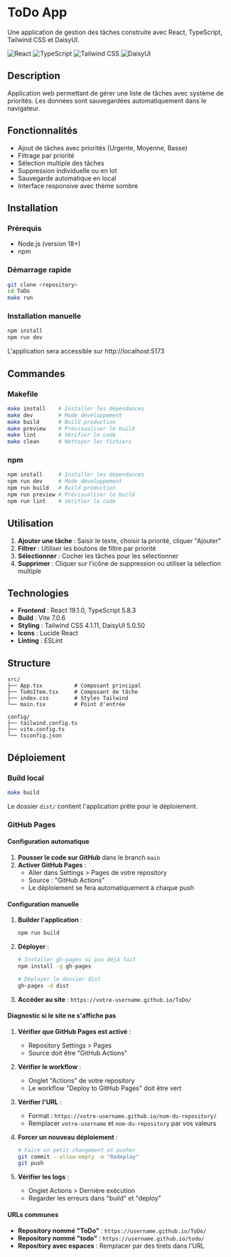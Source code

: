 # ToDo App

Une application de gestion des tâches construite avec React, TypeScript, Tailwind CSS et DaisyUI.

![React](https://img.shields.io/badge/React-19.1.0-blue.svg)
![TypeScript](https://img.shields.io/badge/TypeScript-5.8.3-blue.svg)
![Tailwind CSS](https://img.shields.io/badge/Tailwind%20CSS-4.1.11-blue.svg)
![DaisyUI](https://img.shields.io/badge/DaisyUI-5.0.50-green.svg)

## Description

Application web permettant de gérer une liste de tâches avec système de priorités. Les données sont sauvegardées automatiquement dans le navigateur.

## Fonctionnalités

- Ajout de tâches avec priorités (Urgente, Moyenne, Basse)
- Filtrage par priorité
- Sélection multiple des tâches
- Suppression individuelle ou en lot
- Sauvegarde automatique en local
- Interface responsive avec thème sombre

## Installation

### Prérequis
- Node.js (version 18+)
- npm

### Démarrage rapide
```bash
git clone <repository>
cd ToDo
make run
```

### Installation manuelle
```bash
npm install
npm run dev
```

L'application sera accessible sur http://localhost:5173

## Commandes

### Makefile
```bash
make install    # Installer les dépendances
make dev        # Mode développement
make build      # Build production
make preview    # Prévisualiser le build
make lint       # Vérifier le code
make clean      # Nettoyer les fichiers
```

### npm
```bash
npm install     # Installer les dépendances
npm run dev     # Mode développement
npm run build   # Build production
npm run preview # Prévisualiser le build
npm run lint    # Vérifier le code
```

## Utilisation

1. **Ajouter une tâche** : Saisir le texte, choisir la priorité, cliquer "Ajouter"
2. **Filtrer** : Utiliser les boutons de filtre par priorité
3. **Sélectionner** : Cocher les tâches pour les sélectionner
4. **Supprimer** : Cliquer sur l'icône de suppression ou utiliser la sélection multiple

## Technologies

- **Frontend** : React 19.1.0, TypeScript 5.8.3
- **Build** : Vite 7.0.6
- **Styling** : Tailwind CSS 4.1.11, DaisyUI 5.0.50
- **Icons** : Lucide React
- **Linting** : ESLint

## Structure

```
src/
├── App.tsx          # Composant principal
├── TodoItem.tsx     # Composant de tâche
├── index.css        # Styles Tailwind
└── main.tsx         # Point d'entrée

config/
├── tailwind.config.ts
├── vite.config.ts
└── tsconfig.json
```

## Déploiement

### Build local
```bash
make build
```

Le dossier `dist/` contient l'application prête pour le déploiement.

### GitHub Pages

#### Configuration automatique
1. **Pousser le code sur GitHub** dans le branch `main`
2. **Activer GitHub Pages** :
   - Aller dans Settings > Pages de votre repository
   - Source : "GitHub Actions"
   - Le déploiement se fera automatiquement à chaque push

#### Configuration manuelle
1. **Builder l'application** :
   ```bash
   npm run build
   ```

2. **Déployer** :
   ```bash
   # Installer gh-pages si pas déjà fait
   npm install -g gh-pages
   
   # Déployer le dossier dist
   gh-pages -d dist
   ```

3. **Accéder au site** : `https://votre-username.github.io/ToDo/`

#### Diagnostic si le site ne s'affiche pas

1. **Vérifier que GitHub Pages est activé** :
   - Repository Settings > Pages
   - Source doit être "GitHub Actions"

2. **Vérifier le workflow** :
   - Onglet "Actions" de votre repository
   - Le workflow "Deploy to GitHub Pages" doit être vert

3. **Vérifier l'URL** :
   - Format : `https://votre-username.github.io/nom-du-repository/`
   - Remplacer `votre-username` et `nom-du-repository` par vos valeurs

4. **Forcer un nouveau déploiement** :
   ```bash
   # Faire un petit changement et pusher
   git commit --allow-empty -m "Redeploy"
   git push
   ```

5. **Vérifier les logs** :
   - Onglet Actions > Dernière exécution
   - Regarder les erreurs dans "build" et "deploy"

#### URLs communes
- **Repository nommé "ToDo"** : `https://username.github.io/ToDo/`
- **Repository nommé "todo"** : `https://username.github.io/todo/`
- **Repository avec espaces** : Remplacer par des tirets dans l'URL
